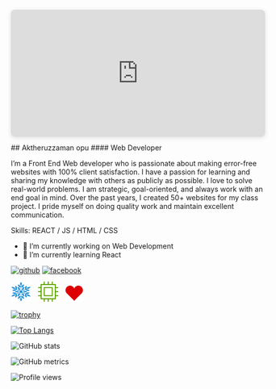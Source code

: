 <div style="position: relative; width: 100%; height: 0; padding-top: 50.0000%;  padding-bottom: 0; box-shadow: 0 2px 8px 0 rgba(63,69,81,0.16); margin-top: 1.6em; margin-bottom: 0.9em; overflow: hidden;  border-radius: 8px; will-change: transform;">   <iframe loading="lazy" style="position: absolute; width: 100%; height: 100%; top: 0; left: 0; border: none; padding: 0;margin: 0;"     src="https:&#x2F;&#x2F;www.canva.com&#x2F;design&#x2F;DAFQ22HR-0w&#x2F;view?embed" allowfullscreen="allowfullscreen" allow="fullscreen">   </iframe> </div> <a href="https:&#x2F;&#x2F;www.canva.com&#x2F;design&#x2F;DAFQ22HR-0w&#x2F;view?utm_content=DAFQ22HR-0w&amp;utm_campaign=designshare&amp;utm_medium=embeds&amp;utm_source=link" target="_blank" rel="noopener"></a>
## Aktheruzzaman opu
#### Web Developer

I’m a Front End Web developer who is passionate about making error-free websites with 100% client satisfaction. I have a passion for learning and sharing my knowledge with others as publicly as possible. I love to solve real-world problems. I am strategic, goal-oriented, and always work with an end goal in mind. Over the past years, I created 50+ websites for my class project. I pride myself on doing quality work and maintain excellent communication.

Skills: REACT / JS / HTML / CSS 

- 🔭 I’m currently working on Web Development 
- 🌱 I’m currently learning React 


[<img src='https://cdn.jsdelivr.net/npm/simple-icons@3.0.1/icons/github.svg' alt='github' height='40'>](https://github.com/opu183059)  [<img src='https://cdn.jsdelivr.net/npm/simple-icons@3.0.1/icons/facebook.svg' alt='facebook' height='40'>](https://www.facebook.com/opu.fahim)  

<a href='https://archiveprogram.github.com/'><img src='https://raw.githubusercontent.com/acervenky/animated-github-badges/master/assets/acbadge.gif' width='40' height='40'></a> <a href='https://docs.github.com/en/developers'><img src='https://raw.githubusercontent.com/acervenky/animated-github-badges/master/assets/devbadge.gif' width='40' height='40'></a> <a href='https://docs.github.com/en/github/supporting-the-open-source-community-with-github-sponsors'><img src='https://raw.githubusercontent.com/acervenky/animated-github-badges/master/assets/sponsorbadge.gif' width='35' height='35'></a> 

[![trophy](https://github-profile-trophy.vercel.app/?username=opu183059)](https://github.com/ryo-ma/github-profile-trophy)

[![Top Langs](https://github-readme-stats.vercel.app/api/top-langs/?username=opu183059)](https://github.com/anuraghazra/github-readme-stats)

![GitHub stats](https://github-readme-stats.vercel.app/api?username=opu183059&show_icons=true)  

![GitHub metrics](https://metrics.lecoq.io/opu183059)  

![Profile views](https://gpvc.arturio.dev/opu183059)  
